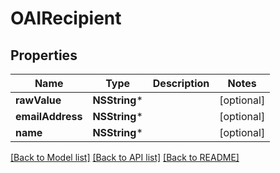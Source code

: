 # OAIRecipient

## Properties
Name | Type | Description | Notes
------------ | ------------- | ------------- | -------------
**rawValue** | **NSString*** |  | [optional] 
**emailAddress** | **NSString*** |  | [optional] 
**name** | **NSString*** |  | [optional] 

[[Back to Model list]](../README#documentation-for-models) [[Back to API list]](../README#documentation-for-api-endpoints) [[Back to README]](../README)


